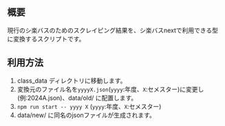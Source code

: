## 概要

現行のシ楽バスのためのスクレイピング結果を、シ楽バスnextで利用できる型に変換するスクリプトです。

## 利用方法

1. class_data ディレクトリに移動します。
1. 変換元のファイル名を`yyyyX.json`(`yyyy`:年度、`X`:セメスター)に変更し(例:2024A.json)、data/old/ に配置します。
1. `npm run start -- yyyy X` (`yyyy`:年度、`X`:セメスター)
1. data/new/ に同名のjsonファイルが生成されます。
